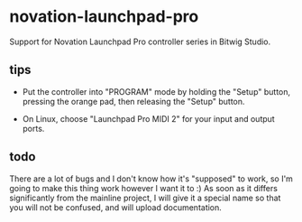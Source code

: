 # novation-launchpad-pro

Support for Novation Launchpad Pro controller series in Bitwig Studio.

## tips
- Put the controller into "PROGRAM" mode by holding the "Setup" button,
pressing the orange pad, then releasing the "Setup" button.

- On Linux, choose "Launchpad Pro MIDI 2" for your input and output ports.

## todo
There are a lot of bugs and I don't know how it's "supposed" to work,
so I'm going to make this thing work however I want it to :)  As soon as it
differs significantly from the mainline project, I will give it a special
name so that you will not be confused, and will upload documentation.
